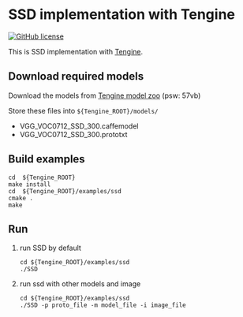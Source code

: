 # SSD implementation with Tengine

[![GitHub license](http://OAID.github.io/pics/apache_2.0.svg)](./LICENSE)

This is SSD implementation with [Tengine](https://github.com/OAID/Tengine).


## Download required models
Download the models from [Tengine model zoo](https://pan.baidu.com/s/1LXZ8vOdyOo50IXS0CUPp8g) (psw: 57vb)

Store these files into `${Tengine_ROOT}/models/`
- VGG_VOC0712_SSD_300.caffemodel
- VGG_VOC0712_SSD_300.prototxt


## Build examples
```
cd  ${Tengine_ROOT}
make install
cd  ${Tengine_ROOT}/examples/ssd
cmake .
make
```

## Run

1. run SSD by default
    ```
    cd ${Tengine_ROOT}/examples/ssd
    ./SSD
    ```

2. run ssd with other models and image
    ```
    cd ${Tengine_ROOT}/examples/ssd
    ./SSD -p proto_file -m model_file -i image_file
    ```

